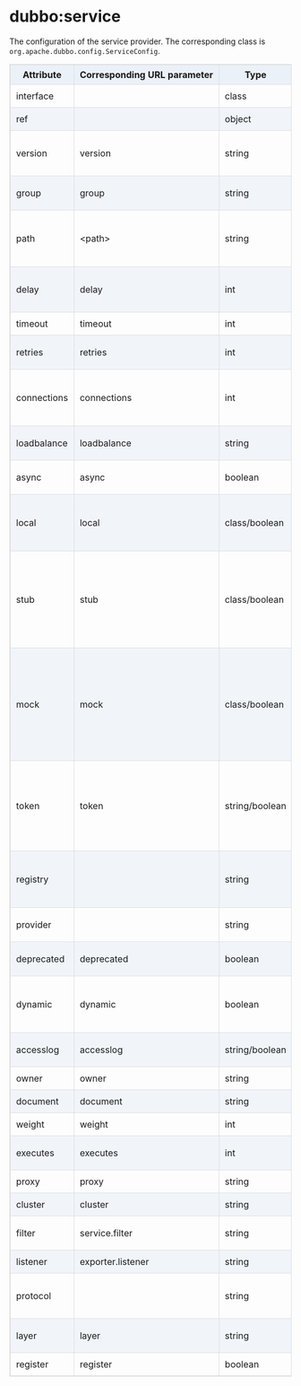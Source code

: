 <style>
table {
  width: 100%;
  max-width: 65em;
  border: 1px solid #dedede;
  margin: 15px auto;
  border-collapse: collapse;
  empty-cells: show;
}
table th,
table td {
  height: 35px;
  border: 1px solid #dedede;
  padding: 0 10px;
}
table th {
  font-weight: bold;
  text-align: center !important;
  background: rgba(158,188,226,0.2);
  white-space: nowrap;
}
table tbody tr:nth-child(2n) {
  background: rgba(158,188,226,0.12);
}
table td:nth-child(1) {
  white-space: nowrap;
}
table tr:hover {
  background: #efefef;
}
.table-area {
  overflow: auto;
}
</style>

<script type="text/javascript">
[].slice.call(document.querySelectorAll('table')).forEach(function(el){
    var wrapper = document.createElement('div');
    wrapper.className = 'table-area';
    el.parentNode.insertBefore(wrapper, el);
    el.parentNode.removeChild(el);
    wrapper.appendChild(el);
})
</script>
# dubbo:service

The configuration of the service provider. The corresponding class is `org.apache.dubbo.config.ServiceConfig`.

| Attribute   | Corresponding URL parameter | Type           | Required    | Default Value                         | Function                  | Description                              | Compatibility |
| ----------- | --------------------------- | -------------- | ----------- | ------------------------------------- | ------------------------- | ---------------------------------------- | ------------- |
| interface   |                             | class          | <b>True</b> |                                       | Service discovery         | The service interface name               | Above 1.0.0   |
| ref         |                             | object         | <b>True</b> |                                       | Service discovery         | The reference to the service implementation | Above 1.0.0   |
| version     | version                     | string         | False       | 0.0.0                                 | Service discovery         | Service version. It's recommended to use 2 digitals such as `1.0`. It's necessary to upgrade version only when the service is not compatible. | Above 1.0.0   |
| group       | group                       | string         | False       |                                       | Service discovery         | The group of the service providers. It can distinguish services when it has multiple implements. | Above 1.0.7   |
| path        | &lt;path&gt;                | string         | False       | default value is the interface name   | Service discovery         | In 1.0, service path is not supported, it's always equals to the interface name. So it may not compitable when a service reference in 1.0 calls a service provider in 2.0 that specified path. | Above 1.0.12  |
| delay       | delay                       | int            | False       | 0                                     | Performance optimize      | The delay time(ms) for registering services.  When set to -1, it indicates that the services will expose to registry after the Spring context is initialized | Above 1.0.14  |
| timeout     | timeout                     | int            | False       | 1000                                  | Performance optimize      | The RPC timeout(ms)                      | Above 2.0.0   |
| retries     | retries                     | int            | False       | 2                                     | Performance optimize      | The retry count for RPC, not including the first invoke. Please set it to 0 if don't need to retry. | Above 2.0.0   |
| connections | connections                 | int            | False       | 100                                   | Performance optimize      | The maximum connections of every provider. For short connection such as rmi, http and hessian, it's connection limit, but for long connection such as dubbo, it's connection count. | Above 2.0.0   |
| loadbalance | loadbalance                 | string         | False       | random                                | Performance optimize      | Strategy of load balance, `random`, `roundrobin` and `leastactive` are available. | Above 2.0.0   |
| async       | async                       | boolean        | False       | false                                 | Performance optimize      | Asynchronous execution, not reliable. It does not block the execution thread just only ignores the return value. | Above 2.0.0   |
| local       | local                       | class/boolean  | False       | false                                 | Service governance        | `true` means use the default proxy class name, which is the interface name with `Local` as the suffix. But it has been marked as @Deprecated.Pleas see also stub.| Above 2.0.0   |
| stub        | stub                        | class/boolean  | False       | false                                 | Service governance        | `true` means use the default proxy class name, which is the interface name with `Stub` as the suffix. It's used to execute local logic such as caching. The proxy class must have a constructor with the remote proxy object as a parameter, such as `public XxxServiceStub(XxxService xxxService)` | Above 2.0.0   |
| mock        | mock                        | class/boolean  | False       | false                                 | Service governance        | `true` means use the default mock class name, which is the interface name with `Mock` suffix. It's called when the RPC is failed, such as timeout or IO exception. The mock class must carry a  none parameter constructor. The difference between mock and local proxy is that local proxy is always invoked before RPC but mock is invoked only when exception after RPC. | Above 2.0.0   |
| token       | token                       | string/boolean | False       | false                                 | Service governance        | Enable token validation. Disable token if it's null. It will generate token randomly when enable, or will use static token.  The token is designed to prevent consumers from bypassing the registry direct access to provider. If you want peer to peer, token validation must disbable. | Above 2.0.0   |
| registry    |                             | string         | False       | register to all registries by default | Configuration association | Register services to specified registry while having multiple registries. It is the `id` value of the &lt;dubbo:registry&gt;. If don't want to register to any registry, set it as `N/A` | Above 2.0.0   |
| provider    |                             | string         | False       | use the first configured provider     | Configuration association | The reference to `<dubbo:provider>`      | Above 2.0.0   |
| deprecated  | deprecated                  | boolean        | False       | false                                 | Service governance        | Mark the service is deprecated. If true, there will log an error log on the client side. | Above 2.0.5   |
| dynamic     | dynamic                     | boolean        | False       | true                                  | Service governance        | Whether the service is registered dynamically. If false, services will be showed as `disable`, you need to enable it manually. And you also need to disable it when provider shut down. | Above 2.0.5   |
| accesslog   | accesslog                   | string/boolean | False       | false                                 | Service governance        | `true` will write access log to logger. Specifying it to a log path, you can write access logs to special log file. | Above 2.0.5   |
| owner       | owner                       | string         | False       |                                       | Service governance        | The owner of the service. It's used for service governance. | Above 2.0.5   |
| document    | document                    | string         | False       |                                       | Service governance        | Service document URL                     | Above 2.0.5   |
| weight      | weight                      | int            | False       |                                       | Performance optimize      | The weight of the service                | Above 2.0.5   |
| executes    | executes                    | int            | False       | 0                                     | Performance optimize      | The maximum parallel execution request count per method per service for the provider. | Above 2.0.5   |
| proxy       | proxy                       | string         | False       | javassist                             | Performance optimize      | The proxy implement, jdk/javassist are available. | Above 2.0.5   |
| cluster     | cluster                     | string         | False       | failover                              | Performance optimize      | failover/failfast/failsafe/failback/forking are available. | Above 2.0.5   |
| filter      | service.filter              | string         | False       | default                               | Performance optimize      | The filter name of the RPC process of the provider, use `,` to separate multiple filter names. | Above 2.0.5   |
| listener    | exporter.listener           | string         | False       | default                               | Performance optimize      | The listener name of the provider, use `,` to separate multiple listener names. |               |
| protocol    |                             | string         | False       |                                       | Configuration association | Specify the protocol for service provider. It references the `id` of `<dubbo:protocol>` tag. Use `,` to separate multiple protocols. | Above 2.0.5   |
| layer       | layer                       | string         | False       |                                       | Service governance        | The biz layer of the service provider, such as biz, dao, intl:web and china:acton. | Above 2.0.7   |
| register    | register                    | boolean        | False       | true                                  | Service governance        | Whether registering service providers to registry. | Above 2.0.8   |
